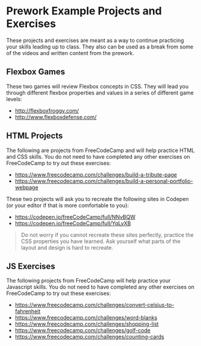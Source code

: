 # Prework Example Projects and Exercises

These projects and exercises are meant as a way to continue practicing your skills leading up to class.
They also can be used as a break from some of the videos and written content from the prework.

## Flexbox Games

These two games will review Flexbox concepts in CSS.
They will lead you through different flexbox properties and values in a series of different game levels:

* http://flexboxfroggy.com/
* http://www.flexboxdefense.com/

## HTML Projects

The following are projects from FreeCodeCamp and will help practice HTML and CSS skills.
You do not need to have completed any other exercises on FreeCodeCamp to try out these exercises:

* https://www.freecodecamp.com/challenges/build-a-tribute-page
* https://www.freecodecamp.com/challenges/build-a-personal-portfolio-webpage

These two projects will ask you to recreate the following sites in Codepen (or your editor if that is more comfortable to you):

* https://codepen.io/freeCodeCamp/full/NNvBQW
* https://codepen.io/freeCodeCamp/full/YqLyXB

> Do not worry if you cannot recreate these sites perfectly, practice the CSS properties you have learned.
> Ask yourself what parts of the layout and design is hard to recreate.

## JS Exercises

The following projects from FreeCodeCamp will help practice your Javascript skills.
You do not need to have completed any other exercises on FreeCodeCamp to try out these exercises:

* https://www.freecodecamp.com/challenges/convert-celsius-to-fahrenheit
* https://www.freecodecamp.com/challenges/word-blanks
* https://www.freecodecamp.com/challenges/shopping-list
* https://www.freecodecamp.com/challenges/golf-code
* https://www.freecodecamp.com/challenges/counting-cards
